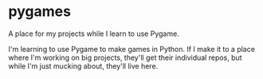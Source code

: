 # pygames

A place for my projects while I learn to use Pygame.

I'm learning to use Pygame to make games in Python. If I make it to a place where I'm working on big projects, they'll get their individual repos, but while I'm just mucking about, they'll live here.
